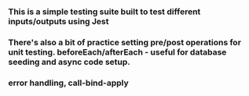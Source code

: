 ### This is a simple testing suite built to test different inputs/outputs using Jest
### There's also a bit of practice setting pre/post operations for unit testing. beforeEach/afterEach - useful for database seeding and async code setup.
### error handling, call-bind-apply
